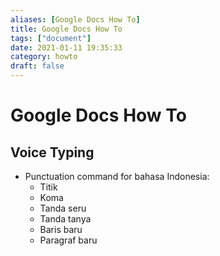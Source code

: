```yaml
---
aliases: [Google Docs How To]
title: Google Docs How To
tags: ["document"]
date: 2021-01-11 19:35:33
category: howto
draft: false
---
```


# Google Docs How To

## Voice Typing

- Punctuation command for bahasa Indonesia:
    - Titik
    - Koma
    - Tanda seru
    - Tanda tanya
    - Baris baru
    - Paragraf baru
